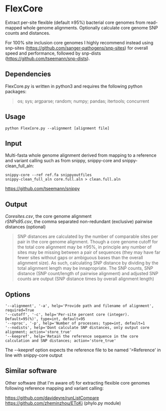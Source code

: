 # FlexCore
Extract per-site flexible (default ≥95%) bacterial core genomes from read-mapped whole genome alignments. Optionally calculate core genome SNP counts and distances.

For 100% site inclusion core genomes I highly recommend instead using snp-sites (https://github.com/sanger-pathogens/snp-sites)
for overall speed and performance, followed by snp-dists (https://github.com/tseemann/snp-dists). 

## Dependencies

FlexCore.py is written in python3 and requires the following python packages: 
>os; sys; argparse; random; numpy; pandas; itertools; concurrent

## Usage
	python FlexCore.py --alignment [alignment file]

## Input
Multi-fasta whole genome alignment derived from mapping to a reference and variant calling such as from snippy, snippy-core and snippy-clean_full_aln:

	snippy-core --ref ref.fa snippyoutfiles 
	snippy-clean_full_aln core.full.aln > clean.full.aln
https://github.com/tseemann/snippy

## Output
*Coresites.csv*, the core genome alignment  
*rSNPs95.csv*, the comma separated non-redundant (exclusive) pairwise distances (optional)

>SNP distances are calculated by the number of comparable sites per pair in the core genome alignment. Though a core genome cutoff for the total core alignment may be ≥95%, in principle any number of sites may be missing between a pair of sequences (they may have far fewer sites without gaps or ambiguous bases than the overall alignment size). As such, calculating SNP distance by dividing by the total alignment length may be innapropriate. The SNP counts, SNP distance (SNP count/length of pairwise alignment) and adjusted SNP counts are output (SNP distance times by overall alignment length)


## Options


	'--alignment', '-a', help='Provide path and filename of alignment', required=True
	'--cutoff', '-c', help='Per-site percent core (integer). Default=95(%)', type=int, default=95
	'--nproc', '-p', help='Number of processes; type=int, default=1
    '--nodists', help='Dont calculate SNP distances, only output core alignment; action='store_true'
	'--keepref', help='Retain the reference sequence in the core calculation and SNP distances; action='store_true' 

The --keepref option expects the reference file to be named '>Reference' in line with snippy-core output

## Similar software
Other software (that I'm aware of) for extracting flexible core genomes following reference mapping and variant calling:

https://github.com/davideyre/runListCompare  
https://github.com/zheminzhou/EToKi (phylo.py module)
